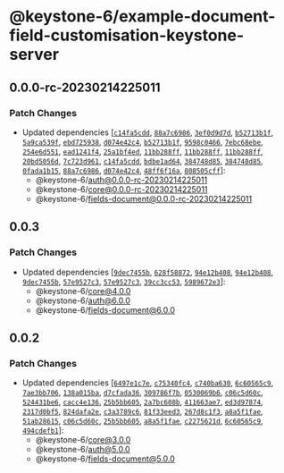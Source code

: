 # @keystone-6/example-document-field-customisation-keystone-server

## 0.0.0-rc-20230214225011

### Patch Changes

- Updated dependencies [[`c14fa5cdd`](https://github.com/keystonejs/keystone/commit/c14fa5cdd01a1948c719240797bd4a68a08f12bb), [`88a7c6986`](https://github.com/keystonejs/keystone/commit/88a7c6986fd421be2080cb29ca9c86e8bbc40ae5), [`3ef0d9d7d`](https://github.com/keystonejs/keystone/commit/3ef0d9d7d857c622cec95b702ea717fa920f8fc0), [`b52713b1f`](https://github.com/keystonejs/keystone/commit/b52713b1f85ec02622dd3b5679f31ea9e2c0186c), [`5a9ca539f`](https://github.com/keystonejs/keystone/commit/5a9ca539f714f9dd3b70886710410c28d977045a), [`ebd725938`](https://github.com/keystonejs/keystone/commit/ebd7259383161225c9fcc8597d2e5a13eb2de015), [`d074e42c4`](https://github.com/keystonejs/keystone/commit/d074e42c4cc45bf72aca7a9254057d56516fec58), [`b52713b1f`](https://github.com/keystonejs/keystone/commit/b52713b1f85ec02622dd3b5679f31ea9e2c0186c), [`9598c0466`](https://github.com/keystonejs/keystone/commit/9598c04661bfbea88fef5d615565c09b2d6c41ea), [`7ebc68ebe`](https://github.com/keystonejs/keystone/commit/7ebc68ebef2215e57f2317e9db9a50c68cf421a8), [`254e6d551`](https://github.com/keystonejs/keystone/commit/254e6d5511f3e71f3978b5519710b30c90904049), [`ead1241f4`](https://github.com/keystonejs/keystone/commit/ead1241f4b3bd6620c9b7bd1a02be789742b9ed6), [`25a1bf4ed`](https://github.com/keystonejs/keystone/commit/25a1bf4edb9844768e5e30027802365564cacd64), [`11bb288ff`](https://github.com/keystonejs/keystone/commit/11bb288ff50f4cc1b269f513fb1dd9f5fb63b832), [`11bb288ff`](https://github.com/keystonejs/keystone/commit/11bb288ff50f4cc1b269f513fb1dd9f5fb63b832), [`11bb288ff`](https://github.com/keystonejs/keystone/commit/11bb288ff50f4cc1b269f513fb1dd9f5fb63b832), [`20bd5056d`](https://github.com/keystonejs/keystone/commit/20bd5056dc56e95be7891de1b08583f015bc602a), [`7c723d961`](https://github.com/keystonejs/keystone/commit/7c723d9618e57ca4323fce808e5741172c522b5a), [`c14fa5cdd`](https://github.com/keystonejs/keystone/commit/c14fa5cdd01a1948c719240797bd4a68a08f12bb), [`bdbe1ad64`](https://github.com/keystonejs/keystone/commit/bdbe1ad64a44bccb28258d490b637e1d81b52f70), [`384748d85`](https://github.com/keystonejs/keystone/commit/384748d85f06755ee7c8aa6f74f0ffae486b82c1), [`384748d85`](https://github.com/keystonejs/keystone/commit/384748d85f06755ee7c8aa6f74f0ffae486b82c1), [`0fada1b15`](https://github.com/keystonejs/keystone/commit/0fada1b1510559bcdb564bcf245b151305ca69b5), [`88a7c6986`](https://github.com/keystonejs/keystone/commit/88a7c6986fd421be2080cb29ca9c86e8bbc40ae5), [`d074e42c4`](https://github.com/keystonejs/keystone/commit/d074e42c4cc45bf72aca7a9254057d56516fec58), [`48ff6f16a`](https://github.com/keystonejs/keystone/commit/48ff6f16a03c27123be70d9ec28d041bbaacd214), [`808505cff`](https://github.com/keystonejs/keystone/commit/808505cff4f65f93cfaab3bbf6178c1a5ec75579)]:
  - @keystone-6/auth@0.0.0-rc-20230214225011
  - @keystone-6/core@0.0.0-rc-20230214225011
  - @keystone-6/fields-document@0.0.0-rc-20230214225011

## 0.0.3

### Patch Changes

- Updated dependencies [[`9dec7455b`](https://github.com/keystonejs/keystone/commit/9dec7455b1a8f557f8d5744731a0a40b1d837295), [`628f58872`](https://github.com/keystonejs/keystone/commit/628f58872ab8b71249307639922e5a4796fc42d2), [`94e12b408`](https://github.com/keystonejs/keystone/commit/94e12b40872cd5814fe6d980b68070906f0a9307), [`94e12b408`](https://github.com/keystonejs/keystone/commit/94e12b40872cd5814fe6d980b68070906f0a9307), [`9dec7455b`](https://github.com/keystonejs/keystone/commit/9dec7455b1a8f557f8d5744731a0a40b1d837295), [`57e9527c3`](https://github.com/keystonejs/keystone/commit/57e9527c39771ce8bbd0bed960fddfe6b3ee01a2), [`57e9527c3`](https://github.com/keystonejs/keystone/commit/57e9527c39771ce8bbd0bed960fddfe6b3ee01a2), [`39cc3cc53`](https://github.com/keystonejs/keystone/commit/39cc3cc53849418ace354f86792e87956c263afa), [`5989672e3`](https://github.com/keystonejs/keystone/commit/5989672e3b7d1fc844a4f0a596f8e449abef1351)]:
  - @keystone-6/core@4.0.0
  - @keystone-6/auth@6.0.0
  - @keystone-6/fields-document@6.0.0

## 0.0.2

### Patch Changes

- Updated dependencies [[`6497e1c7e`](https://github.com/keystonejs/keystone/commit/6497e1c7e314afeae231d0dac0b03eaf145413ed), [`c75340fc4`](https://github.com/keystonejs/keystone/commit/c75340fc44757044049712fd6910010ac2029390), [`c740ba630`](https://github.com/keystonejs/keystone/commit/c740ba630cafbf1417dab0358b901cbfb850df49), [`6c60565c9`](https://github.com/keystonejs/keystone/commit/6c60565c940a9e27b8bb9b3e3e61260f22ee1e1a), [`7ae3bb706`](https://github.com/keystonejs/keystone/commit/7ae3bb7064f54d5d94e55de07339336faff57a0f), [`138a015ba`](https://github.com/keystonejs/keystone/commit/138a015ba030c46f483a773c032f6748dc71ca66), [`d7cfada36`](https://github.com/keystonejs/keystone/commit/d7cfada36baf0a9b94576bc004a747ddd2fa127c), [`309786f7b`](https://github.com/keystonejs/keystone/commit/309786f7bfe9d32a25726b156a20be79123dc236), [`0530069b6`](https://github.com/keystonejs/keystone/commit/0530069b6d3a459f41a77a6b014cdb2178649eef), [`c06c5d60c`](https://github.com/keystonejs/keystone/commit/c06c5d60c8a4d0f05eb3b1e84f97b5611f07005a), [`524431be6`](https://github.com/keystonejs/keystone/commit/524431be6795421b3b1bf6e42276cc81979e5255), [`cacc4e136`](https://github.com/keystonejs/keystone/commit/cacc4e1364097f27319f023e96c98191204d08e0), [`25b5bb605`](https://github.com/keystonejs/keystone/commit/25b5bb6057a9dfba50bf7e3bbb454a24ff30820b), [`2a7bc608b`](https://github.com/keystonejs/keystone/commit/2a7bc608b9d9a4c1296dadc6ae9d81d834c435cb), [`411663ae7`](https://github.com/keystonejs/keystone/commit/411663ae7f7cf172d3ea429a90e2e28a3ff63cfb), [`ed3d97874`](https://github.com/keystonejs/keystone/commit/ed3d97874e93470cccac67ac2e43dbd268e7e929), [`2317d0bf5`](https://github.com/keystonejs/keystone/commit/2317d0bf5f9c9ce17a5d5106a12e408586e0cef6), [`824dafa2e`](https://github.com/keystonejs/keystone/commit/824dafa2ecb9a28561879d8e38ba5cc0753d6e42), [`c3a3789c6`](https://github.com/keystonejs/keystone/commit/c3a3789c6e4a1761a24cd02904b7549a62113363), [`81f33eed3`](https://github.com/keystonejs/keystone/commit/81f33eed3570057be9bc8df1f29de12886dfceea), [`267d8c1f3`](https://github.com/keystonejs/keystone/commit/267d8c1f39ed2209d4d497f6041d85f5ebb29dbc), [`a8a5f1fae`](https://github.com/keystonejs/keystone/commit/a8a5f1faed31e63e948323bed8e6edf193f54866), [`51ab28615`](https://github.com/keystonejs/keystone/commit/51ab28615a706012150bedde914b8f9cdf71c9d6), [`c06c5d60c`](https://github.com/keystonejs/keystone/commit/c06c5d60c8a4d0f05eb3b1e84f97b5611f07005a), [`25b5bb605`](https://github.com/keystonejs/keystone/commit/25b5bb6057a9dfba50bf7e3bbb454a24ff30820b), [`a8a5f1fae`](https://github.com/keystonejs/keystone/commit/a8a5f1faed31e63e948323bed8e6edf193f54866), [`c2275621d`](https://github.com/keystonejs/keystone/commit/c2275621d7e96576acd59de7636095c432b3570e), [`6c60565c9`](https://github.com/keystonejs/keystone/commit/6c60565c940a9e27b8bb9b3e3e61260f22ee1e1a), [`494cdefb1`](https://github.com/keystonejs/keystone/commit/494cdefb1d08a6f3518fbc4946cdf0ffcb1aa6dd)]:
  - @keystone-6/core@3.0.0
  - @keystone-6/auth@5.0.0
  - @keystone-6/fields-document@5.0.0
